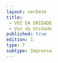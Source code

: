 ```yaml
---
layout: verbete
title:
 - VOZ DA UNIDADE
 - Voz da Unidade
published: true
edition: 1  
type: T
subtype: Imprensa
---
```


